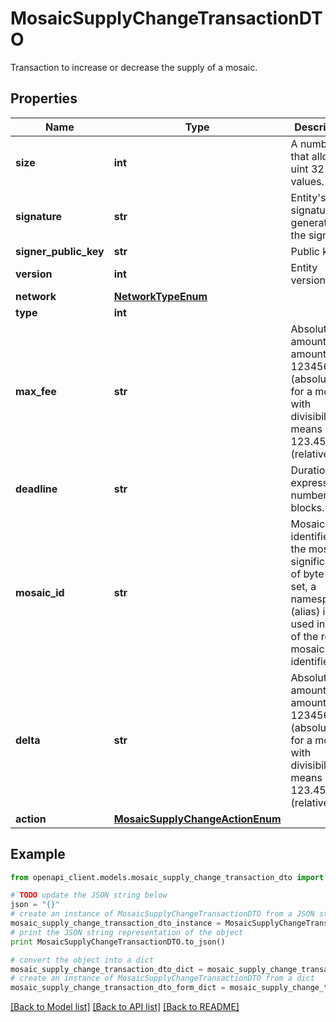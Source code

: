 # MosaicSupplyChangeTransactionDTO

Transaction to increase or decrease the supply of a mosaic.

## Properties

Name | Type | Description | Notes
------------ | ------------- | ------------- | -------------
**size** | **int** | A number that allows uint 32 values. | 
**signature** | **str** | Entity&#39;s signature generated by the signer. | 
**signer_public_key** | **str** | Public key. | 
**version** | **int** | Entity version. | 
**network** | [**NetworkTypeEnum**](NetworkTypeEnum.md) |  | 
**type** | **int** |  | 
**max_fee** | **str** | Absolute amount. An amount of 123456789 (absolute) for a mosaic with divisibility 6 means 123.456789 (relative). | 
**deadline** | **str** | Duration expressed in number of blocks. | 
**mosaic_id** | **str** | Mosaic identifier. If the most significant bit of byte 0 is set, a namespaceId (alias) is used instead of the real mosaic identifier.  | 
**delta** | **str** | Absolute amount. An amount of 123456789 (absolute) for a mosaic with divisibility 6 means 123.456789 (relative). | 
**action** | [**MosaicSupplyChangeActionEnum**](MosaicSupplyChangeActionEnum.md) |  | 

## Example

```python
from openapi_client.models.mosaic_supply_change_transaction_dto import MosaicSupplyChangeTransactionDTO

# TODO update the JSON string below
json = "{}"
# create an instance of MosaicSupplyChangeTransactionDTO from a JSON string
mosaic_supply_change_transaction_dto_instance = MosaicSupplyChangeTransactionDTO.from_json(json)
# print the JSON string representation of the object
print MosaicSupplyChangeTransactionDTO.to_json()

# convert the object into a dict
mosaic_supply_change_transaction_dto_dict = mosaic_supply_change_transaction_dto_instance.to_dict()
# create an instance of MosaicSupplyChangeTransactionDTO from a dict
mosaic_supply_change_transaction_dto_form_dict = mosaic_supply_change_transaction_dto.from_dict(mosaic_supply_change_transaction_dto_dict)
```
[[Back to Model list]](../README.md#documentation-for-models) [[Back to API list]](../README.md#documentation-for-api-endpoints) [[Back to README]](../README.md)


